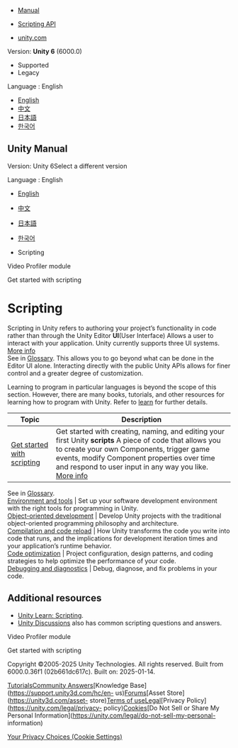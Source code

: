 [](https://docs.unity3d.com)

  * [Manual](../Manual/index.html)
  * [Scripting API](../ScriptReference/index.html)

  * [unity.com](https://unity.com/)

Version: **Unity 6** (6000.0)

  * Supported
  * Legacy

Language : English

  * [English](/Manual/scripting.html)
  * [中文](/cn/current/Manual/scripting.html)
  * [日本語](/ja/current/Manual/scripting.html)
  * [한국어](/kr/current/Manual/scripting.html)

[](https://docs.unity3d.com)

## Unity Manual

Version: Unity 6Select a different version

Language : English

  * [English](/Manual/scripting.html)
  * [中文](/cn/current/Manual/scripting.html)
  * [日本語](/ja/current/Manual/scripting.html)
  * [한국어](/kr/current/Manual/scripting.html)

  * Scripting

[](profiler-video-profiler-module.html)

Video Profiler module

[](scripting-get-started.html)

Get started with scripting

# Scripting

Scripting in Unity refers to authoring your project’s functionality in code
rather than through the Unity Editor **UI**(User Interface) Allows a user to
interact with your application. Unity currently supports three UI systems.
[More info](UI-system-compare.html)  
See in [Glossary](Glossary.html#UI). This allows you to go beyond what can be
done in the Editor UI alone. Interacting directly with the public Unity APIs
allows for finer control and a greater degree of customization.

Learning to program in particular languages is beyond the scope of this
section. However, there are many books, tutorials, and other resources for
learning how to program with Unity. Refer to [learn](http://unity3d.com/learn)
for further details.

**Topic** | **Description**  
---|---  
[Get started with scripting](scripting-get-started.html) | Get started with creating, naming, and editing your first Unity **scripts** A piece of code that allows you to create your own Components, trigger game events, modify Component properties over time and respond to user input in any way you like. [More info](creating-scripts.html)  
See in [Glossary](Glossary.html#Scripts).  
[Environment and tools](environment-and-tools.html) | Set up your software development environment with the right tools for programming in Unity.  
[Object-oriented development](object-oriented-development.html) | Develop Unity projects with the traditional object-oriented programming philosophy and architecture.  
[Compilation and code reload](compilation-and-code-reload.html) | How Unity transforms the code you write into code that runs, and the implications for development iteration times and your application’s runtime behavior.  
[Code optimization](scripting-optimization.html) | Project configuration, design patterns, and coding strategies to help optimize the performance of your code.  
[Debugging and diagnostics](debugging-and-diagnostics.html) | Debug, diagnose, and fix problems in your code.  
  
## Additional resources

  * [Unity Learn: Scripting](https://unity3d.com/learn/tutorials/topics/scripting).
  * [Unity Discussions](https://forum.unity.com/forums/scripting.12/) also has common scripting questions and answers.

[](profiler-video-profiler-module.html)

Video Profiler module

[](scripting-get-started.html)

Get started with scripting

Copyright ©2005-2025 Unity Technologies. All rights reserved. Built from
6000.0.36f1 (02b661dc617c). Built on: 2025-01-14.

[Tutorials](https://learn.unity.com/)[Community
Answers](https://answers.unity3d.com)[Knowledge
Base](https://support.unity3d.com/hc/en-
us)[Forums](https://forum.unity3d.com)[Asset Store](https://unity3d.com/asset-
store)[Terms of
use](https://docs.unity3d.com/Manual/TermsOfUse.html)[Legal](https://unity.com/legal)[Privacy
Policy](https://unity.com/legal/privacy-
policy)[Cookies](https://unity.com/legal/cookie-policy)[Do Not Sell or Share
My Personal Information](https://unity.com/legal/do-not-sell-my-personal-
information)

[Your Privacy Choices (Cookie Settings)](javascript:void\(0\);)

